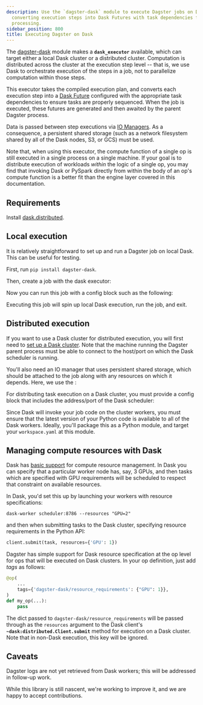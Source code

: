 ```yaml
---
description: Use the `dagster-dask` module to execute Dagster jobs on Dask clusters,
  converting execution steps into Dask Futures with task dependencies for distributed
  processing.
sidebar_position: 800
title: Executing Dagster on Dask
---
```

The [dagster-dask](https://github.com/dagster-io/dagster/tree/master/python_modules/libraries/dagster-dask) module makes a **`dask_executor`** available, which can target either a local Dask cluster or a distributed cluster. Computation is distributed across the cluster at the execution step level -- that is, we use Dask to orchestrate execution of the steps in a job, not to parallelize computation within those steps.

This executor takes the compiled execution plan, and converts each execution step into a [Dask Future](https://docs.dask.org/en/latest/futures.html) configured with the appropriate task dependencies to ensure tasks are properly sequenced. When the job is executed, these futures are generated and then awaited by the parent Dagster process.

Data is passed between step executions via [IO Managers](/guides/build/io-managers/). As a consequence, a persistent shared storage (such as a network filesystem shared by all of the Dask nodes, S3, or GCS) must be used.

Note that, when using this executor, the compute function of a single op is still executed in a single process on a single machine. If your goal is to distribute execution of workloads _within_ the logic of a single op, you may find that invoking Dask or PySpark directly from within the body of an op's compute function is a better fit than the engine layer covered in this documentation.

## Requirements

Install [dask.distributed](https://distributed.readthedocs.io/en/latest/install.html).

## Local execution

It is relatively straightforward to set up and run a Dagster job on local Dask. This can be useful for testing.

First, run `pip install dagster-dask`.

Then, create a job with the dask executor:

<CodeExample
  path="docs_snippets/docs_snippets/deploying/dask_hello_world.py"
  startAfter="start_local_job_marker"
  endBefore="end_local_job_marker"
/>

Now you can run this job with a config block such as the following:

<CodeExample path="docs_snippets/docs_snippets/deploying/dask_hello_world.yaml" />

Executing this job will spin up local Dask execution, run the job, and exit.

## Distributed execution

If you want to use a Dask cluster for distributed execution, you will first need to [set up a Dask cluster](https://distributed.readthedocs.io/en/latest/quickstart.html#setup-dask-distributed-the-hard-way). Note that the machine running the Dagster parent process must be able to connect to the host/port on which the Dask scheduler is running.

You'll also need an IO manager that uses persistent shared storage, which should be attached to the job along with any resources on which it depends. Here, we use the <PyObject section="libraries" module="dagster_aws" object="s3.s3_pickle_io_manager"/>:

<CodeExample
  path="docs_snippets/docs_snippets/deploying/dask_hello_world_distributed.py"
  startAfter="start_distributed_job_marker"
  endBefore="end_distributed_job_marker"
/>

For distributing task execution on a Dask cluster, you must provide a config block that includes the address/port of the Dask scheduler:

<CodeExample path="docs_snippets/docs_snippets/deploying/dask_remote.yaml" />

Since Dask will invoke your job code on the cluster workers, you must ensure that the latest version of your Python code is available to all of the Dask workers. Ideally, you'll package this as a Python module, and target your `workspace.yaml` at this module.

## Managing compute resources with Dask

Dask has [basic support](https://distributed.dask.org/en/latest/resources.html) for compute resource management. In Dask you can specify that a particular worker node has, say, 3 GPUs, and then tasks which are specified with GPU requirements will be scheduled to respect that constraint on available resources.

In Dask, you'd set this up by launching your workers with resource specifications:

```shell
dask-worker scheduler:8786 --resources "GPU=2"
```

and then when submitting tasks to the Dask cluster, specifying resource requirements in the Python API:

```python
client.submit(task, resources={'GPU': 1})
```

Dagster has simple support for Dask resource specification at the op level for ops that will be executed on Dask clusters. In your op definition, just add _tags_ as follows:

```python
@op(
    ...
    tags={'dagster-dask/resource_requirements': {"GPU": 1}},
)
def my_op(...):
    pass
```

The dict passed to `dagster-dask/resource_requirements` will be passed through as the `resources` argument to the Dask client's **`~dask:distributed.Client.submit`** method for execution on a Dask cluster. Note that in non-Dask execution, this key will be ignored.

## Caveats

Dagster logs are not yet retrieved from Dask workers; this will be addressed in follow-up work.

While this library is still nascent, we're working to improve it, and we are happy to accept contributions.

